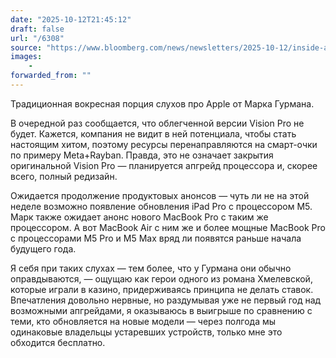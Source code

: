 ```yaml
---
date: "2025-10-12T21:45:12"
draft: false
url: "/6308"
source: "https://www.bloomberg.com/news/newsletters/2025-10-12/inside-apple-s-glasses-pivot-when-apple-is-launching-m5-macbook-pro-ipad-pro"
images:
    -
forwarded_from: ""
---
```


Традиционная вокресная порция слухов про Apple от Марка Гурмана.

В очередной раз сообщается, что облегченной версии Vision Pro не будет. Кажется, компания не видит в ней потенциала, чтобы стать настоящим хитом, поэтому ресурсы перенаправляются на смарт-очки по примеру Meta+Rayban. Правда, это не означает закрытия оригинальной Vision Pro — планируется апгрейд процессора и, скорее всего, полный редизайн. 

Ожидается продолжение продуктовых анонсов — чуть ли не на этой неделе возможно появление обновления iPad Pro с процессором M5. Марк также ожидает анонс нового MacBook Pro с таким же процессором. А вот MacBook Air с ним же и более мощные MacBook Pro с процессорами M5 Pro и M5 Max вряд ли появятся раньше начала будущего года.

Я себя при таких слухах — тем более, что у Гурмана они обычно оправдываются, — ощущаю как герои одного из романа Хмелевской, которые играли в казино, придерживаясь принципа не делать ставок. Впечатления довольно нервные, но раздумывая уже не первый год над возможными апгрейдами, я оказываюсь в выигрыше по сравнению с теми, кто обновляется на новые модели — через полгода мы одинаковые владельцы устаревших устройств, только мне это обходится бесплатно.
